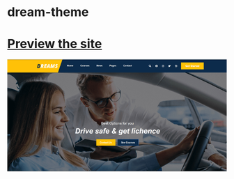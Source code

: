# dream-theme

# [Preview the site](https://alsiam.github.io/web-projects/dream-theme)

![image info](../assets/images/dream-theme.png)